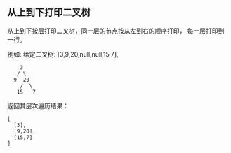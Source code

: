 ## 从上到下打印二叉树
从上到下按层打印二叉树，同一层的节点按从左到右的顺序打印，
每一层打印到一行。

 
 

例如:
给定二叉树: [3,9,20,null,null,15,7],

```text
    3
   / \
  9  20
    /  \
   15   7
```

返回其层次遍历结果：

```text
[
  [3],
  [9,20],
  [15,7]
]
```